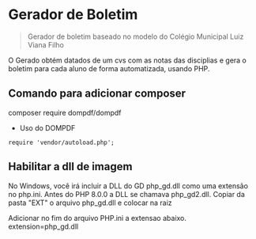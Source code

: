 # Gerador de Boletim

> Gerador de boletim baseado no modelo do Colégio Municipal Luiz Viana Filho

O Gerado obtém datados de um cvs com as notas das disciplias e gera o boletim para cada aluno de forma
automatizada, usando PHP.

## Comando para adicionar composer
composer require dompdf/dompdf

* Uso do DOMPDF
```
require 'vendor/autoload.php';
```

## Habilitar a dll de imagem
No Windows, você irá incluir a DLL do GD php_gd.dll como uma extensão no php.ini. Antes do PHP 8.0.0 a DLL se chamava php_gd2.dll.
Copiar da pasta "EXT" o arquivo php_gd.dll e colocar na raiz

Adicionar no fim do arquivo PHP.ini a extensao abaixo. 
extension=php_gd.dll





